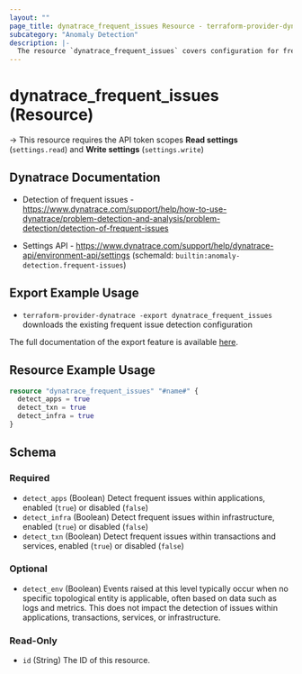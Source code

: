 ```yaml
---
layout: ""
page_title: dynatrace_frequent_issues Resource - terraform-provider-dynatrace"
subcategory: "Anomaly Detection"
description: |-
  The resource `dynatrace_frequent_issues` covers configuration for frequent issue detection
---
```


# dynatrace_frequent_issues (Resource)

-> This resource requires the API token scopes **Read settings** (`settings.read`) and **Write settings** (`settings.write`)

## Dynatrace Documentation

- Detection of frequent issues - https://www.dynatrace.com/support/help/how-to-use-dynatrace/problem-detection-and-analysis/problem-detection/detection-of-frequent-issues

- Settings API - https://www.dynatrace.com/support/help/dynatrace-api/environment-api/settings (schemaId: `builtin:anomaly-detection.frequent-issues`)

## Export Example Usage

- `terraform-provider-dynatrace -export dynatrace_frequent_issues` downloads the existing frequent issue detection configuration

The full documentation of the export feature is available [here](https://dt-url.net/h203qmc).

## Resource Example Usage

```terraform
resource "dynatrace_frequent_issues" "#name#" {
  detect_apps = true
  detect_txn = true
  detect_infra = true
}
```

<!-- schema generated by tfplugindocs -->
## Schema

### Required

- `detect_apps` (Boolean) Detect frequent issues within applications, enabled (`true`) or disabled (`false`)
- `detect_infra` (Boolean) Detect frequent issues within infrastructure, enabled (`true`) or disabled (`false`)
- `detect_txn` (Boolean) Detect frequent issues within transactions and services, enabled (`true`) or disabled (`false`)

### Optional

- `detect_env` (Boolean) Events raised at this level typically occur when no specific topological entity is applicable, often based on data such as logs and metrics. This does not impact the detection of issues within applications, transactions, services, or infrastructure.

### Read-Only

- `id` (String) The ID of this resource.
 